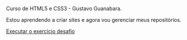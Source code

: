Curso de HTML5 e CSS3 - Gustavo Guanabara.

Estou aprendendo a criar sites e agora vou gerenciar meus repositórios.

<a href="https://andfurieri.github.io/html-css/DESAFIOS/DESAFIO%20010/index.html">Executar o exercício desafio</a>
